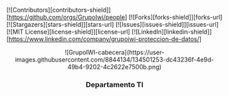 [![Contributors][contributors-shield]][https://github.com/orgs/GrupoIwi/people]
[![Forks][forks-shield]][forks-url]
[![Stargazers][stars-shield]][stars-url]
[![Issues][issues-shield]][issues-url]
[![MIT License][license-shield]][license-url]
[![LinkedIn][linkedin-shield]][https://www.linkedin.com/company/grupoiwi-proteccion-de-datos/]

<p align="center">  
![GrupoIWI-cabecera](https://user-images.githubusercontent.com/8844134/134501253-dc43236f-4e9d-49b4-9202-4c2622e7500b.png)      
  <h3 align="center">Departamento TI</h3>
</p>
